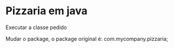 # Pizzaria em java

Executar a classe pedido

Mudar o package, o package original é: com.mycompany.pizzaria;
